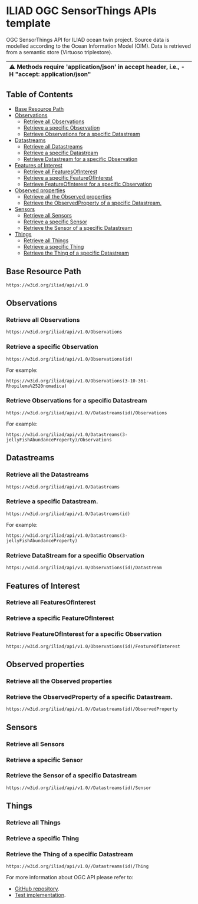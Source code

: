 # ILIAD OGC SensorThings APIs template
OGC SensorThings API for ILIAD ocean twin project.
Source data is modelled according to the Ocean Information Model (OIM).
Data is retrieved from a semantic store (Virtuoso triplestore).

| :warning: Methods require 'application/json' in accept header, i.e., -H "accept: application/json"   |
|:-----------------------------------------------------------------------------------------------------|

## Table of Contents
- [Base Resource Path](#Base-Resource-Path)
- [Observations](#Observations)
  * [Retrieve all Observations](#Retrieve-all-Observations)
  * [Retrieve a specific Observation](#Retrieve-a-specific-Observation)
  * [Retrieve Observations for a specific Datastream](#Retrieve-Observations-for-a-specific-Datastream)
- [Datastreams](#Datastreams)
  * [Retrieve all Datastreams](#Retrieve-all-Datastreams)
  * [Retrieve a specific Datastream](#Retrieve-a-specific-Datastream)
  * [Retrieve Datastream for a specific Observation](#Retrieve-Datastream-for-a-specific-Observation)
- [Features of Interest](#Features-of-Interest)
  * [Retrieve all FeaturesOfInterest](#Retrieve-all-FeaturesOfInterest)
  * [Retrieve a specific FeatureOfInterest](#Retrieve-a-specific-FeatureOfInterest)
  * [Retrieve FeatureOfInterest for a specific Observation](#Retrieve-FeatureOfInterest-for-a-specific-Observation)
- [Observed properties](#Observed-properties)
  * [Retrieve all the Observed properties](#Retrieve-all-the-Observed-properties)
  * [Retrieve the ObservedProperty of a specific Datastream.](#Retrieve-the-ObservedProperty-of-a-specific-Datastream.)
- [Sensors](#Sensors)
  * [Retrieve all Sensors](#Retrieve-all-Sensors)
  * [Retrieve a specific Sensor](#Retrieve-a-specific-Sensor)
  * [Retrieve the Sensor of a specific Datastream](#Retrieve-the-Sensor-of-a-specific-Datastream)
- [Things](#Things)
  * [Retrieve all Things](#Retrieve-all-Things)
  * [Retrieve a specific Thing](#Retrieve-a-specific-Thing)
  * [Retrieve the Thing of a specific Datastream](#Retrieve-the-Thing-of-a-specific-Datastream)


## Base Resource Path
```
https://w3id.org/iliad/api/v1.0
```
## Observations
### Retrieve all Observations
```
https://w3id.org/iliad/api/v1.0/Observations
```
### Retrieve a specific Observation
```
https://w3id.org/iliad/api/v1.0/Observations(id)
```
For example:
```
https://w3id.org/iliad/api/v1.0/Observations(3-10-361-Rhopilema%2520nomadica)
```
### Retrieve Observations for a specific Datastream
```
https://w3id.org/iliad/api/v1.0//Datastreams(id)/Observations
```
For example:
```
https://w3id.org/iliad/api/v1.0/Datastreams(3-jellyFishAbundanceProperty)/Observations
```

## Datastreams
### Retrieve all the Datastreams
```
https://w3id.org/iliad/api/v1.0/Datastreams
```
### Retrieve a specific Datastream.
```
https://w3id.org/iliad/api/v1.0/Datastreams(id)
```
For example:
```
https://w3id.org/iliad/api/v1.0/Datastreams(3-jellyFishAbundanceProperty)
```
### Retrieve DataStream for a specific Observation
```
https://w3id.org/iliad/api/v1.0/Observations(id)/Datastream
```


## Features of Interest
### Retrieve all FeaturesOfInterest

### Retrieve a specific FeatureOfInterest

### Retrieve FeatureOfInterest for a specific Observation
```
https://w3id.org/iliad/api/v1.0/Observations(id)/FeatureOfInterest
```

## Observed properties
### Retrieve all the Observed properties

### Retrieve the ObservedProperty of a specific Datastream.
```
https://w3id.org/iliad/api/v1.0//Datastreams(id)/ObservedProperty
```

## Sensors
### Retrieve all Sensors

### Retrieve a specific Sensor

### Retrieve the Sensor of a specific Datastream
```
https://w3id.org/iliad/api/v1.0//Datastreams(id)/Sensor
```

## Things
### Retrieve all Things

### Retrieve a specific Thing

### Retrieve the Thing of a specific Datastream
```
https://w3id.org/iliad/api/v1.0//Datastreams(id)/Thing
```


For more information about OGC API please refer to:
* [GitHub repository](https://github.com/opengeospatial/sensorthings).
* [Test implementation](https://developers.sensorup.com/docs/#observations_get).


